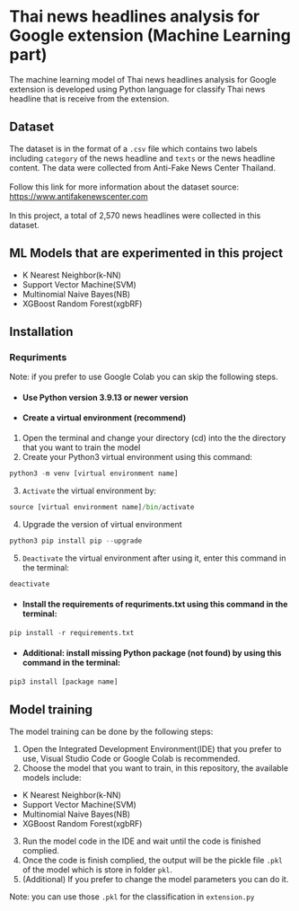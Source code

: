 # Thai news headlines analysis for Google extension (Machine Learning part)

The machine learning model of Thai news headlines analysis for Google extension is developed using Python language for classify Thai news headline that is receive from the extension.

## Dataset
The dataset is in the format of a `.csv` file which contains two labels including `category` of the news headline and `texts` or the news headline content. The data were collected from Anti-Fake News Center Thailand.<br/>
<br/>Follow this link for more information about the dataset source: https://www.antifakenewscenter.com <br/>
<br/> In this project, a total of 2,570 news headlines were collected in this dataset.

## ML Models that are experimented in this project
* K Nearest Neighbor(k-NN)
* Support Vector Machine(SVM)
* Multinomial Naive Bayes(NB)
* XGBoost Random Forest(xgbRF)

## Installation
### Requriments ###
Note: if you prefer to use Google Colab you can skip the following steps.
* #### Use Python version 3.9.13 or newer version ####
* #### Create a virtual environment (recommend) ####
1. Open the terminal and change your directory (cd) into the the directory that you want to train the model
2. Create your Python3 virtual environment using this command:
```python
python3 -m venv [virtual environment name]
```
3. `Activate` the virtual environment by:
```python
source [virtual environment name]/bin/activate
```
4. Upgrade the version of virtual environment
```python
python3 pip install pip --upgrade
```
5. `Deactivate` the virtual environment after using it, enter this command in the terminal:
```python
deactivate
```
* #### Install the requirements of requriments.txt using this command in the terminal: ####
```python
pip install -r requirements.txt
```
* #### Additional: install missing Python package (not found) by using this command in the terminal: ####
```python
pip3 install [package name]
```

## Model training
The model training can be done by the following steps:
1. Open the Integrated Development Environment(IDE) that you prefer to use, Visual Studio Code or Google Colab is recommended.
2. Choose the model that you want to train, in this repository, the available models include:
* K Nearest Neighbor(k-NN)
* Support Vector Machine(SVM)
* Multinomial Naive Bayes(NB)
* XGBoost Random Forest(xgbRF)
3. Run the model code in the IDE and wait until the code is finished complied.
4. Once the code is finish complied, the output will be the pickle file `.pkl` of the model which is store in folder `pkl`.<br/>
5. (Additional) If you prefer to change the model parameters you can do it.

Note: you can use those `.pkl` for the classification in `extension.py`
